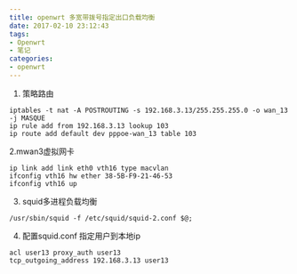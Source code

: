 ```yaml
---
title: openwrt 多宽带拨号指定出口负载均衡
date: 2017-02-10 23:12:43
tags:
- Openwrt
- 笔记
categories: 
- openwrt
---
```

1. 策略路由


```
iptables -t nat -A POSTROUTING -s 192.168.3.13/255.255.255.0 -o wan_13 -j MASQUE
ip rule add from 192.168.3.13 lookup 103
ip route add default dev pppoe-wan_13 table 103

```


2.mwan3虚拟网卡


```
ip link add link eth0 vth16 type macvlan
ifconfig vth16 hw ether 38-5B-F9-21-46-53
ifconfig vth16 up
```
3. squid多进程负载均衡

```
/usr/sbin/squid -f /etc/squid/squid-2.conf $@;

```
4. 配置squid.conf 指定用户到本地ip

```
acl user13 proxy_auth user13                                 
tcp_outgoing_address 192.168.3.13 user13 

```
